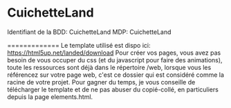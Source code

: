 CuichetteLand
=============

Identifiant de la BDD: CuichetteLand
MDP: CuichetteLand

=============
Le template utilisé est dispo ici: https://html5up.net/landed/download
Pour créer vos pages, vous avez pas besoin de vous occuper du css (et du javascript pour faire des animations), toute les ressources sont déjà dans le répertoire /web, lorsque vous les référencez sur votre page web, c'est ce dossier qui est considéré comme la racine de votre projet.
Pour gagner du temps, je vous conseille de télécharger le template et de ne pas abuser du copié-collé, en particuliers depuis la page elements.html.
